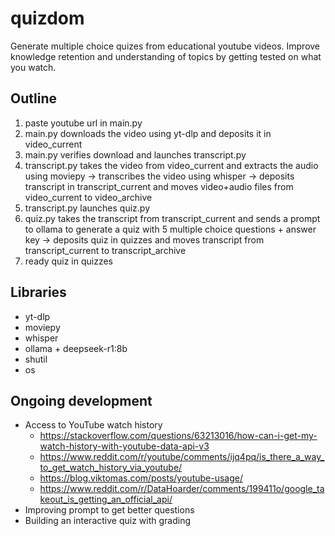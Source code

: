# quizdom
Generate multiple choice quizes from educational youtube videos. Improve knowledge retention and understanding of topics by getting tested on what you watch.

## Outline
1. paste youtube url in main.py
2. main.py downloads the video using yt-dlp and deposits it in video_current
3. main.py verifies download and launches transcript.py
4. transcript.py takes the video from video_current and extracts the audio using moviepy -> transcribes the video using whisper -> deposits transcript in transcript_current and moves video+audio files from video_current to video_archive
5. transcript.py launches quiz.py
6. quiz.py takes the transcript from transcript_current and sends a prompt to ollama to generate a quiz with 5 multiple choice questions + answer key -> deposits quiz in quizzes and moves transcript from transcript_current to transcript_archive
7. ready quiz in quizzes

## Libraries
- yt-dlp
- moviepy
- whisper
- ollama + deepseek-r1:8b
- shutil
- os

## Ongoing development
- Access to YouTube watch history
  - https://stackoverflow.com/questions/63213016/how-can-i-get-my-watch-history-with-youtube-data-api-v3
  - https://www.reddit.com/r/youtube/comments/ijq4pq/is_there_a_way_to_get_watch_history_via_youtube/
  - https://blog.viktomas.com/posts/youtube-usage/
  - https://www.reddit.com/r/DataHoarder/comments/199411o/google_takeout_is_getting_an_official_api/
- Improving prompt to get better questions
- Building an interactive quiz with grading
